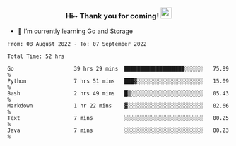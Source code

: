 <h3 align="center">
    Hi~ Thank you for coming!
    <img src="https://media.giphy.com/media/hvRJCLFzcasrR4ia7z/giphy.gif" width="25px">
</h3>

<!--
**pineapple-man/pineapple-man** is a ✨ _special_ ✨ repository because its `README.md` (this file) appears on your GitHub profile.

Here are some ideas to get you started:
- 🔭 I’m currently working on ...
- 🤔 I’m looking for help with ...
- 💬 Ask me about ...
- 📫 How to reach me: ...
- 😄 Pronouns: ...
- ⚡ Fun fact: 
- 👯 I’m looking to collaborate on kubernetes
-->
- 🌱 I’m currently learning Go and Storage

<!--START_SECTION:waka-->

```text
From: 08 August 2022 - To: 07 September 2022

Total Time: 52 hrs

Go                   39 hrs 29 mins  ███████████████████░░░░░░   75.89 %
Python               7 hrs 51 mins   ███▓░░░░░░░░░░░░░░░░░░░░░   15.09 %
Bash                 2 hrs 49 mins   █▒░░░░░░░░░░░░░░░░░░░░░░░   05.43 %
Markdown             1 hr 22 mins    ▓░░░░░░░░░░░░░░░░░░░░░░░░   02.66 %
Text                 7 mins          ░░░░░░░░░░░░░░░░░░░░░░░░░   00.25 %
Java                 7 mins          ░░░░░░░░░░░░░░░░░░░░░░░░░   00.23 %
```

<!--END_SECTION:waka-->
